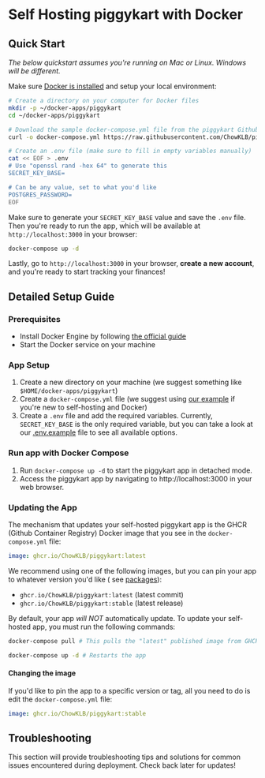# Self Hosting piggykart with Docker

## Quick Start

_The below quickstart assumes you're running on Mac or Linux. Windows will
be different._

Make sure [Docker is installed](https://docs.docker.com/engine/install/) and
setup your local environment:

```bash
# Create a directory on your computer for Docker files
mkdir -p ~/docker-apps/piggykart
cd ~/docker-apps/piggykart

# Download the sample docker-compose.yml file from the piggykart Github repository
curl -o docker-compose.yml https://raw.githubusercontent.com/ChowKLB/piggykart/main/docker-compose.example.yml

# Create an .env file (make sure to fill in empty variables manually)
cat << EOF > .env
# Use "openssl rand -hex 64" to generate this
SECRET_KEY_BASE=

# Can be any value, set to what you'd like
POSTGRES_PASSWORD=
EOF
```

Make sure to generate your `SECRET_KEY_BASE` value and save the `.env` file.
Then you're ready to run the app, which will be available at
`http://localhost:3000` in your browser:

```bash
docker-compose up -d
```

Lastly, go to `http://localhost:3000` in your browser, **create a new
account**, and you're ready to start tracking your finances!

## Detailed Setup Guide

### Prerequisites

- Install Docker Engine by
  following [the official guide](https://docs.docker.com/engine/install/)
- Start the Docker service on your machine

### App Setup

1. Create a new directory on your machine (we suggest something like
   `$HOME/docker-apps/piggykart`)
2. Create a `docker-compose.yml` file (we suggest
   using [our example](/docker-compose.example.yml)
   if
   you're new to self-hosting and Docker)
3. Create a `.env` file and add the required variables. Currently,
   `SECRET_KEY_BASE` is the only required variable, but you can take a look
   at our [.env.example](/.env.example) file to see all available options.

### Run app with Docker Compose

1. Run `docker-compose up -d` to start the piggykart app in detached mode.
2. Access the piggykart app by navigating to http://localhost:3000 in your web
   browser.

### Updating the App

The mechanism that updates your self-hosted piggykart app is the GHCR (Github
Container Registry) Docker image that you see in the `docker-compose.yml` file:

```yml
image: ghcr.io/ChowKLB/piggykart:latest
```

We recommend using one of the following images, but you can pin your app to
whatever version you'd like (
see [packages](https://github.com/ChowKLB/piggykart/pkgs/container/piggykart)):

- `ghcr.io/ChowKLB/piggykart:latest` (latest commit)
- `ghcr.io/ChowKLB/piggykart:stable` (latest release)

By default, your app _will NOT_ automatically update. To update your
self-hosted app, you must run the following commands:

```bash
docker-compose pull # This pulls the "latest" published image from GHCR

docker-compose up -d # Restarts the app
```

#### Changing the image

If you'd like to pin the app to a specific version or tag, all you need to do is
edit the `docker-compose.yml` file:

```yml
image: ghcr.io/ChowKLB/piggykart:stable
```

## Troubleshooting

This section will provide troubleshooting tips and solutions for common issues
encountered during deployment. Check back later for updates!

